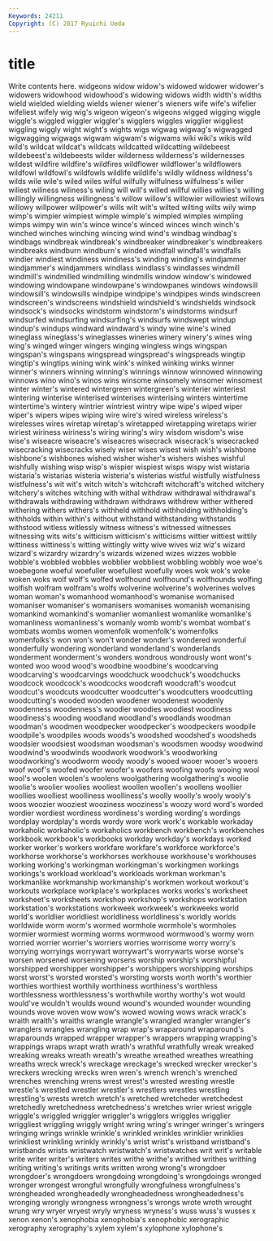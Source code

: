 ```yaml
---
Keywords: 24211 
Copyright: (C) 2017 Ryuichi Ueda
---
```


# title

Write contents here.
 widgeons widow widow's widowed widower widower's widowers widowhood
widowhood's widowing widows width width's widths wield wielded wielding wields
wiener wiener's wieners wife wife's wifelier wifeliest wifely wig wig's
wigeon wigeon's wigeons wigged wigging wiggle wiggle's wiggled wiggler wiggler's
wigglers wiggles wigglier wiggliest wiggling wiggly wight wight's wights wigs
wigwag wigwag's wigwagged wigwagging wigwags wigwam wigwam's wigwams wiki wiki's
wikis wild wild's wildcat wildcat's wildcats wildcatted wildcatting wildebeest wildebeest's
wildebeests wilder wilderness wilderness's wildernesses wildest wildfire wildfire's wildfires wildflower
wildflower's wildflowers wildfowl wildfowl's wildfowls wildlife wildlife's wildly wildness wildness's
wilds wile wile's wiled wiles wilful wilfully wilfulness wilfulness's wilier
wiliest wiliness wiliness's wiling will will's willed willful willies willies's
willing willingly willingness willingness's willow willow's willowier willowiest willows willowy
willpower willpower's wills wilt wilt's wilted wilting wilts wily wimp
wimp's wimpier wimpiest wimple wimple's wimpled wimples wimpling wimps wimpy
win win's wince wince's winced winces winch winch's winched winches
winching wincing wind wind's windbag windbag's windbags windbreak windbreak's windbreaker
windbreaker's windbreakers windbreaks windburn windburn's winded windfall windfall's windfalls windier
windiest windiness windiness's winding winding's windjammer windjammer's windjammers windlass windlass's
windlasses windmill windmill's windmilled windmilling windmills window window's windowed windowing
windowpane windowpane's windowpanes windows windowsill windowsill's windowsills windpipe windpipe's windpipes
winds windscreen windscreen's windscreens windshield windshield's windshields windsock windsock's windsocks
windstorm windstorm's windstorms windsurf windsurfed windsurfing windsurfing's windsurfs windswept windup
windup's windups windward windward's windy wine wine's wined wineglass wineglass's
wineglasses wineries winery winery's wines wing wing's winged winger wingers
winging wingless wings wingspan wingspan's wingspans wingspread wingspread's wingspreads wingtip
wingtip's wingtips wining wink wink's winked winking winks winner winner's
winners winning winning's winnings winnow winnowed winnowing winnows wino wino's
winos wins winsome winsomely winsomer winsomest winter winter's wintered wintergreen
wintergreen's winterier winteriest wintering winterise winterised winterises winterising winters wintertime
wintertime's wintery wintrier wintriest wintry wipe wipe's wiped wiper wiper's
wipers wipes wiping wire wire's wired wireless wireless's wirelesses wires
wiretap wiretap's wiretapped wiretapping wiretaps wirier wiriest wiriness wiriness's wiring
wiring's wiry wisdom wisdom's wise wise's wiseacre wiseacre's wiseacres wisecrack
wisecrack's wisecracked wisecracking wisecracks wisely wiser wises wisest wish wish's
wishbone wishbone's wishbones wished wisher wisher's wishers wishes wishful wishfully
wishing wisp wisp's wispier wispiest wisps wispy wist wistaria wistaria's
wistarias wisteria wisteria's wisterias wistful wistfully wistfulness wistfulness's wit wit's
witch witch's witchcraft witchcraft's witched witchery witchery's witches witching with
withal withdraw withdrawal withdrawal's withdrawals withdrawing withdrawn withdraws withdrew wither
withered withering withers withers's withheld withhold withholding withholding's withholds within
within's without withstand withstanding withstands withstood witless witlessly witness witness's
witnessed witnesses witnessing wits wits's witticism witticism's witticisms wittier wittiest
wittily wittiness wittiness's witting wittingly witty wive wives wiz wiz's
wizard wizard's wizardry wizardry's wizards wizened wizes wizzes wobble wobble's
wobbled wobbles wobblier wobbliest wobbling wobbly woe woe's woebegone woeful
woefuller woefullest woefully woes wok wok's woke woken woks wolf
wolf's wolfed wolfhound wolfhound's wolfhounds wolfing wolfish wolfram wolfram's wolfs
wolverine wolverine's wolverines wolves woman woman's womanhood womanhood's womanise womanised
womaniser womaniser's womanisers womanises womanish womanising womankind womankind's womanlier womanliest
womanlike womanlike's womanliness womanliness's womanly womb womb's wombat wombat's wombats
wombs women womenfolk womenfolk's womenfolks womenfolks's won won's won't wonder
wonder's wondered wonderful wonderfully wondering wonderland wonderland's wonderlands wonderment wonderment's
wonders wondrous wondrously wont wont's wonted woo wood wood's woodbine
woodbine's woodcarving woodcarving's woodcarvings woodchuck woodchuck's woodchucks woodcock woodcock's woodcocks
woodcraft woodcraft's woodcut woodcut's woodcuts woodcutter woodcutter's woodcutters woodcutting woodcutting's
wooded wooden woodener woodenest woodenly woodenness woodenness's woodier woodies woodiest
woodiness woodiness's wooding woodland woodland's woodlands woodman woodman's woodmen woodpecker
woodpecker's woodpeckers woodpile woodpile's woodpiles woods woods's woodshed woodshed's woodsheds
woodsier woodsiest woodsman woodsman's woodsmen woodsy woodwind woodwind's woodwinds woodwork
woodwork's woodworking woodworking's woodworm woody woody's wooed wooer wooer's wooers
woof woof's woofed woofer woofer's woofers woofing woofs wooing wool
wool's woolen woolen's woolens woolgathering woolgathering's woolie woolie's woolier woolies
wooliest woollen woollen's woollens woollier woollies woolliest woolliness woolliness's woolly
woolly's wooly wooly's woos woozier wooziest wooziness wooziness's woozy word
word's worded wordier wordiest wordiness wordiness's wording wording's wordings wordplay
wordplay's words wordy wore work work's workable workaday workaholic workaholic's
workaholics workbench workbench's workbenches workbook workbook's workbooks workday workday's workdays
worked worker worker's workers workfare workfare's workforce workforce's workhorse workhorse's
workhorses workhouse workhouse's workhouses working working's workingman workingman's workingmen workings
workings's workload workload's workloads workman workman's workmanlike workmanship workmanship's workmen
workout workout's workouts workplace workplace's workplaces works works's worksheet worksheet's
worksheets workshop workshop's workshops workstation workstation's workstations workweek workweek's workweeks
world world's worldlier worldliest worldliness worldliness's worldly worlds worldwide worm
worm's wormed wormhole wormhole's wormholes wormier wormiest worming worms wormwood
wormwood's wormy worn worried worrier worrier's worriers worries worrisome worry
worry's worrying worryings worrywart worrywart's worrywarts worse worse's worsen worsened
worsening worsens worship worship's worshipful worshipped worshipper worshipper's worshippers worshipping
worships worst worst's worsted worsted's worsting worsts worth worth's worthier
worthies worthiest worthily worthiness worthiness's worthless worthlessness worthlessness's worthwhile worthy
worthy's wot would would've wouldn't woulds wound wound's wounded wounder
wounding wounds wove woven wow wow's wowed wowing wows wrack
wrack's wraith wraith's wraiths wrangle wrangle's wrangled wrangler wrangler's wranglers
wrangles wrangling wrap wrap's wraparound wraparound's wraparounds wrapped wrapper wrapper's
wrappers wrapping wrapping's wrappings wraps wrapt wrath wrath's wrathful wrathfully
wreak wreaked wreaking wreaks wreath wreath's wreathe wreathed wreathes wreathing
wreaths wreck wreck's wreckage wreckage's wrecked wrecker wrecker's wreckers wrecking
wrecks wren wren's wrench wrench's wrenched wrenches wrenching wrens wrest
wrest's wrested wresting wrestle wrestle's wrestled wrestler wrestler's wrestlers wrestles
wrestling wrestling's wrests wretch wretch's wretched wretcheder wretchedest wretchedly wretchedness
wretchedness's wretches wrier wriest wriggle wriggle's wriggled wriggler wriggler's wrigglers
wriggles wrigglier wriggliest wriggling wriggly wright wring wring's wringer wringer's
wringers wringing wrings wrinkle wrinkle's wrinkled wrinkles wrinklier wrinklies wrinkliest
wrinkling wrinkly wrinkly's wrist wrist's wristband wristband's wristbands wrists wristwatch
wristwatch's wristwatches writ writ's writable write writer writer's writers writes
writhe writhe's writhed writhes writhing writing writing's writings writs written
wrong wrong's wrongdoer wrongdoer's wrongdoers wrongdoing wrongdoing's wrongdoings wronged wronger
wrongest wrongful wrongfully wrongfulness wrongfulness's wrongheaded wrongheadedly wrongheadedness wrongheadedness's wronging
wrongly wrongness wrongness's wrongs wrote wroth wrought wrung wry wryer
wryest wryly wryness wryness's wuss wuss's wusses x xenon xenon's
xenophobia xenophobia's xenophobic xerographic xerography xerography's xylem xylem's xylophone xylophone's
